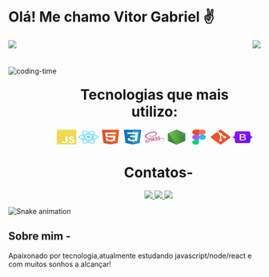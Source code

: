 # Olá! Me chamo Vitor Gabriel ✌️

<div>
  <img  height="180em" src="https://github-readme-stats.vercel.app/api?username=Vitorgb7&show_icons=true&theme=great-gatsby&include_all_commits=true&count_private=true"/>
  <img align="right" height="180em" src="https://github-readme-stats.vercel.app/api/top-langs/?username=Vitorgb7&layout=compact&langs_count=16&theme=great-gatsby"/>
</div>
<br>

<div  align="center"> 
  <div style="display: inline_block"><br>
    <img align="left" height="250" alt="coding-time" src="code.gif">
    <h1 align="center">Tecnologias que mais utilizo:</h1>
    <img align="center" height="30" width="40" alt="js-icon"  src="https://raw.githubusercontent.com/devicons/devicon/master/icons/javascript/javascript-plain.svg">
    <img align="center" height="30" width="40" alt="react-icon" src="https://raw.githubusercontent.com/devicons/devicon/master/icons/react/react-original.svg">
    <img align="center" height="30" width="40" alt="html-icon" src="https://raw.githubusercontent.com/devicons/devicon/master/icons/html5/html5-original.svg">
    <img align="center" height="30" width="40" alt="css-icon" src="https://raw.githubusercontent.com/devicons/devicon/master/icons/css3/css3-original.svg">
    <img align="center" height="30" width="40" alt="sass-icon" src="https://raw.githubusercontent.com/devicons/devicon/master/icons/sass/sass-original.svg">
    <img align="center" height="30" width="40" alt="nodejs-icon" src="https://raw.githubusercontent.com/devicons/devicon/master/icons/nodejs/nodejs-original.svg">
    <img align="center" height="30" width="40" alt="figma-icon" src="https://raw.githubusercontent.com/devicons/devicon/master/icons/figma/figma-original.svg">
    <img align="center" height="30" width="40" alt="git-icon" src="https://raw.githubusercontent.com/devicons/devicon/master/icons/git/git-original.svg">
    <img align="center" height="30" width="40" alt="bootstrap-icon" src="https://raw.githubusercontent.com/devicons/devicon/master/icons/bootstrap/bootstrap-original.svg">
   </div>
    
  
  <h1 align="center">Contatos-</h1>
    <a href = "mailto: vitorgabriel181004@gmail.com">
      <img width="30" src="https://www.google.com/url?sa=i&url=https%3A%2F%2Flogowik.com%2Fgmail-new-icon-logo-vector-svg-pdf-ai-eps-cdr-free-download-16539.html&psig=AOvVaw3HuKscRb2O84GniXMH6Wf1&ust=1703465335678000&source=images&cd=vfe&opi=89978449&ved=0CBEQjRxqFwoTCNDs4YbtpoMDFQAAAAAdAAAAABAD">
    </a>
    <a href = "linkedin.com/in/vitor-gabriel-25b392275/">
      <img width="25" src="https://www.google.com/url?sa=i&url=https%3A%2F%2Fwww.flaticon.com%2Fbr%2Ficone-gratis%2Flinkedin_174857&psig=AOvVaw1POSXBOWy-Fn7kfllBXQt_&ust=1703465369030000&source=images&cd=vfe&opi=89978449&ved=0CBEQjRxqFwoTCKiqiZXtpoMDFQAAAAAdAAAAABAD">
    </a>
    <a href = "https://www.instagram.com/vitor_gb04/">
      <img width="25" src="https://www.google.com/url?sa=i&url=https%3A%2F%2Fen.wikipedia.org%2Fwiki%2FFile%3AInstagram.svg&psig=AOvVaw2PF_3exK659JZC_F-ZJ0cT&ust=1703465393735000&source=images&cd=vfe&opi=89978449&ved=0CBEQjRxqFwoTCOjvs6LtpoMDFQAAAAAdAAAAABAP">
    </a>
</div>
  
![Snake animation](https://github.com/Vitorgb7/Vitorgb7/blob/output/github-contribution-grid-snake.svg)

## Sobre mim -
Apaixonado por tecnologia,atualmente estudando javascript/node/react e com muitos sonhos a alcançar!
